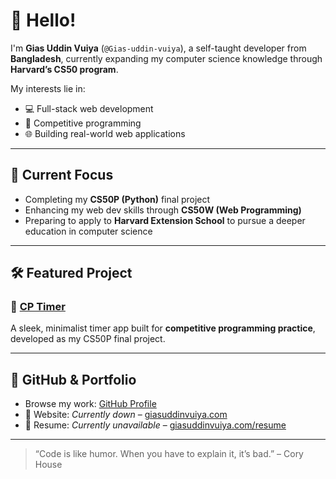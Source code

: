 # 👋 Hello!

I'm **Gias Uddin Vuiya** (`@Gias-uddin-vuiya`), a self-taught developer from **Bangladesh**, currently expanding my computer science knowledge through **Harvard’s CS50 program**.

My interests lie in:
- 💻 Full-stack web development  
- 🎯 Competitive programming  
- 🌐 Building real-world web applications  

---

## 🚀 Current Focus

- Completing my **CS50P (Python)** final project  
- Enhancing my web dev skills through **CS50W (Web Programming)**  
- Preparing to apply to **Harvard Extension School** to pursue a deeper education in computer science  

---

## 🛠️ Featured Project

### 📌 [CP Timer](https://github.com/Gias-uddin-vuiya/cp-timer)
A sleek, minimalist timer app built for **competitive programming practice**, developed as my CS50P final project.

---

## 📂 GitHub & Portfolio

- Browse my work: [GitHub Profile](https://github.com/Gias-uddin-vuiya)
- 🔧 Website: *Currently down* – [giasuddinvuiya.com](https://giasuddinvuiya.com)
- 📄 Resume: *Currently unavailable* – [giasuddinvuiya.com/resume](https://giasuddinvuiya.com/resume)

---

> “Code is like humor. When you have to explain it, it’s bad.” – Cory House
